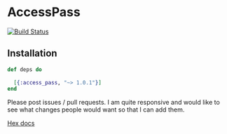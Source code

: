# AccessPass

[![Build Status](https://travis-ci.com/SeedyROM/accesspass.svg?branch=master)](https://travis-ci.com/SeedyROM/accesspass)

## Installation

```elixir
def deps do
  
  [{:access_pass, "~> 1.0.1"}]
end
```

Please post issues / pull requests. I am quite responsive and would like to see what changes people would want so that I can add them.


[Hex docs](https://hexdocs.pm/access_pass/introduction.html)
